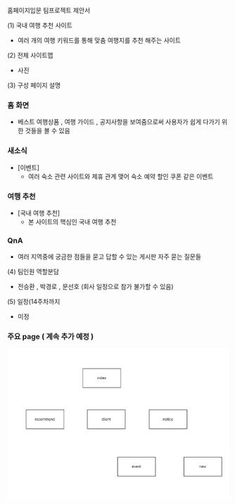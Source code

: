 홈페이지입문 팀프로젝트 제안서

(1) 국내 여행 추천 사이트
- 여러 개의 여행 키워드를 통해 맞춤 여행지를 추천 해주는 사이트


(2) 전체 사이트맵
- 사진

(3) 구성 페이지 설명


### 홈 화면
- 베스트 여행상품 , 여행 가이드 , 공지사항을 보여줌으로써 사용자가 쉽게 다가기 위한 것들을 볼 수 있음

### 새소식
- [이벤트]
   - 여러 숙소 관련 사이트와 제휴 관계 맺어 숙소 예약 할인 쿠폰 같은 이벤트

### 여행 추천
- [국내 여행 추천]
  - 본 사이트의 핵심인 국내 여행 추천

### QnA
- 여러 지역중에 궁금한 점들을 묻고 답할 수 있는 게시판
자주 묻는 질문들



(4) 팀인원 역할분담
- 전승환 , 박경로 , 문선호 (회사 일정으로 참가 불가할 수 있음)


(5) 일정(14주차까지
- 미정

### 주요 page ( 계속 추가 예정 )
![img.png](img.png)